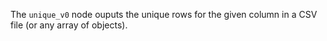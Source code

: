 The `unique_v0` node ouputs the unique rows for the given column in a CSV file (or any array of objects).
